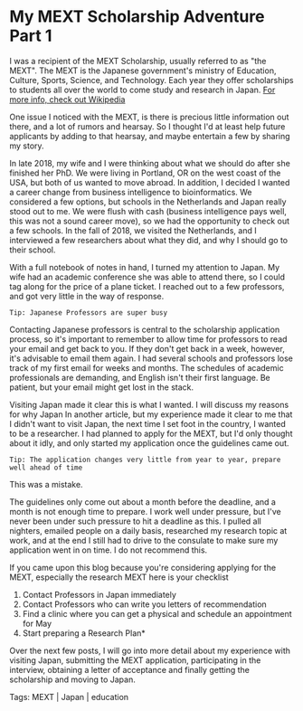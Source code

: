 # My MEXT Scholarship Adventure Part 1

I was a recipient of the MEXT Scholarship, usually referred to as "the MEXT". 
The MEXT is the Japanese government's ministry of Education, Culture, Sports, Science, and Technology. 
Each year they offer scholarships to students all over the world to come study and research in Japan.
[For more info, check out Wikipedia](https://en.wikipedia.org/wiki/Monbukagakusho_Scholarship)

One issue I noticed with the MEXT, is there is precious little information out there, and a lot of rumors and hearsay. So I thought I'd at least help future applicants by adding to that hearsay, and maybe entertain a few by sharing my story.

In late 2018, my wife and I were thinking about what we should do after she finished her PhD. We were living in Portland, OR on the west coast of the USA, but both of us wanted to move abroad.
In addition, I decided I wanted a career change from business intelligence to bioinformatics.
We considered a few options, but schools in the Netherlands and Japan really stood out to me.
We were flush with cash (business intelligence pays well, this was not a sound career move),
so we had the opportunity to check out a few schools. In the fall of 2018, we visited the Netherlands,
and I interviewed a few researchers about what they did, and why I should go to their school.

With a full notebook of notes in hand, I turned my attention to Japan. My wife had an academic 
conference she was able to attend there, so I could tag along for the price of a plane ticket.
I reached out to a few professors, and got very little in the way of response. 

`Tip: Japanese Professors are super busy`

Contacting Japanese professors is central to the scholarship application process, so it's 
important to remember to allow time for professors to read your email and get back to you.
If they don't get back in a week, however, it's advisable to email them again. 
I had several schools and professors lose track of my first email for weeks and months.
The schedules of academic professionals are demanding, and English isn't their first language.
Be patient, but your email might get lost in the stack.

Visiting Japan made it clear this is what I wanted. I will discuss my reasons for why Japan 
In another article, but my experience made it clear to me that I didn't want to visit Japan,
the next time I set foot in the country, I wanted to be a researcher. I had planned to apply for
the MEXT, but I'd only thought about it idly, and only started my application once the guidelines
came out.

`Tip: The application changes very little from year to year, prepare well ahead of time`

This was a mistake.

The guidelines only come out about a month before the deadline, and a month is not enough time to 
prepare. I work well under pressure, but I've never been under such pressure to hit a deadline as this.
I pulled all nighters, emailed people on a daily basis, researched my research topic at work, and
at the end I still had to drive to the consulate to make sure my application went in on time.
I do not recommend this.

If you came upon this blog because you're considering applying for the MEXT, especially the research MEXT
here is your checklist

1. Contact Professors in Japan immediately
2. Contact Professors who can write you letters of recommendation
3. Find a clinic where you can get a physical and schedule an appointment for May
4. Start preparing a Research Plan*

Over the next few posts, I will go into more detail about my experience with visiting Japan, 
submitting the MEXT application, participating in the interview, obtaining a letter of acceptance
and finally getting the scholarship and moving to Japan.

Tags:
MEXT | Japan | education
